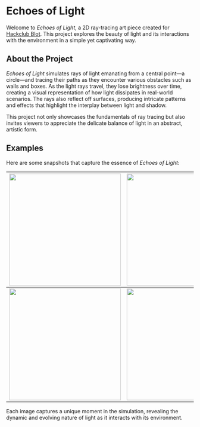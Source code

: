 # Echoes of Light

Welcome to *Echoes of Light*, a 2D ray-tracing art piece created for [Hackclub Blot](https://blot.hackclub.com). This project explores the beauty of light and its interactions with the environment in a simple yet captivating way.

## About the Project

*Echoes of Light* simulates rays of light emanating from a central point—a circle—and tracing their paths as they encounter various obstacles such as walls and boxes. As the light rays travel, they lose brightness over time, creating a visual representation of how light dissipates in real-world scenarios. The rays also reflect off surfaces, producing intricate patterns and effects that highlight the interplay between light and shadow.

This project not only showcases the fundamentals of ray tracing but also invites viewers to appreciate the delicate balance of light in an abstract, artistic form.

## Examples

Here are some snapshots that capture the essence of *Echoes of Light*:

|  <img src="/art/echoesOfLight-jacksonHickey/snapshots/0.png" width="300px" />   | <img src="/art/echoesOfLight-jacksonHickey/snapshots/1.png" width="300px" /> |
| -------- | ------- |
| <img src="/art/echoesOfLight-jacksonHickey/snapshots/2.png" width="300px" />  | <img src="/art/echoesOfLight-jacksonHickey/snapshots/3.png" width="300px" />   |

Each image captures a unique moment in the simulation, revealing the dynamic and evolving nature of light as it interacts with its environment.
